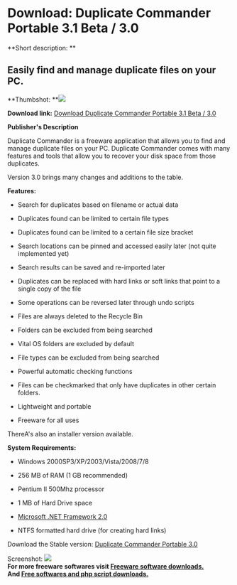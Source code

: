 # Download: Duplicate Commander Portable 3.1 Beta / 3.0

**Short description: **

## Easily find and manage duplicate files on your PC.

  
**Thumbshot: **![](http://www.freewarefiles.com/screenshot/duplicatecmmndr3_md.jpg)   
  
**Download link:** [Download Duplicate Commander Portable 3.1 Beta / 3.0](http://freesoftwares.boysofts.com/Duplicate-Commander-Portable_program_60253.html)  
  

**Publisher's Description**  
  

Duplicate Commander is a freeware application that allows you to find and
manage duplicate files on your PC. Duplicate Commander comes with many
features and tools that allow you to recover your disk space from those
duplicates.

Version 3.0 brings many changes and additions to the table.

**Features:**

  * Search for duplicates based on filename or actual data  

  * Duplicates found can be limited to certain file types  

  * Duplicates found can be limited to a certain file size bracket  

  * Search locations can be pinned and accessed easily later (not quite implemented yet)  

  * Search results can be saved and re-imported later  

  * Duplicates can be replaced with hard links or soft links that point to a single copy of the file  

  * Some operations can be reversed later through undo scripts  

  * Files are always deleted to the Recycle Bin  

  * Folders can be excluded from being searched  

  * Vital OS folders are excluded by default  

  * File types can be excluded from being searched  

  * Powerful automatic checking functions  

  * Files can be checkmarked that only have duplicates in other certain folders.  

  * Lightweight and portable  

  * Freeware for all uses  

ThereA's also an installer version available.

**System Requirements:**

  * Windows 2000SP3/XP/2003/Vista/2008/7/8  

  * 256 MB of RAM (1 GB recommended)  

  * Pentium II 500Mhz processor  

  * 1 MB of Hard Drive space  

  * [Microsoft .NET Framework 2.0](http://www.microsoft.com/downloads/en/details.aspx?FamilyID=0856eacb-4362-4b0d-8edd-%0D%0A%0D%0Aaab15c5e04f5&displaylang=en)
  * NTFS formatted hard drive (for creating hard links)  

Download the Stable version: [Duplicate Commander Portable
3.0](http://www.rayburnsoft.net/software/dcportable.zip)

  
  
Screenshot: ![](http://www.freewarefiles.com/screenshot/duplicatecmmndr3.jpg)  
**For more freeware softwares visit [Freeware software downloads.](http://freesoftwares.boysofts.com/)**   
**And [Free softwares and php script downloads.](http://www.boysofts.com/)**

